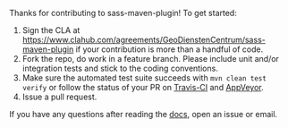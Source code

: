 Thanks for contributing to sass-maven-plugin!  To get started:

1. Sign the CLA at https://www.clahub.com/agreements/GeoDienstenCentrum/sass-maven-plugin if your contribution is more than a handful of code.
2. Fork the repo, do work in a feature branch. Please include unit and/or integration tests and stick to the coding conventions.
3. Make sure the automated test suite succeeds with `mvn clean test verify` or follow the status of your PR on [Travis-CI](https://travis-ci.org/GeoDienstenCentrum/sass-maven-plugin) and [AppVeyor](https://ci.appveyor.com/project/mprins/sass-maven-plugin).
4. Issue a pull request.

If you have any questions after reading the [docs](https://geodienstencentrum.github.io/sass-maven-plugin/development.html), open an issue or email.

